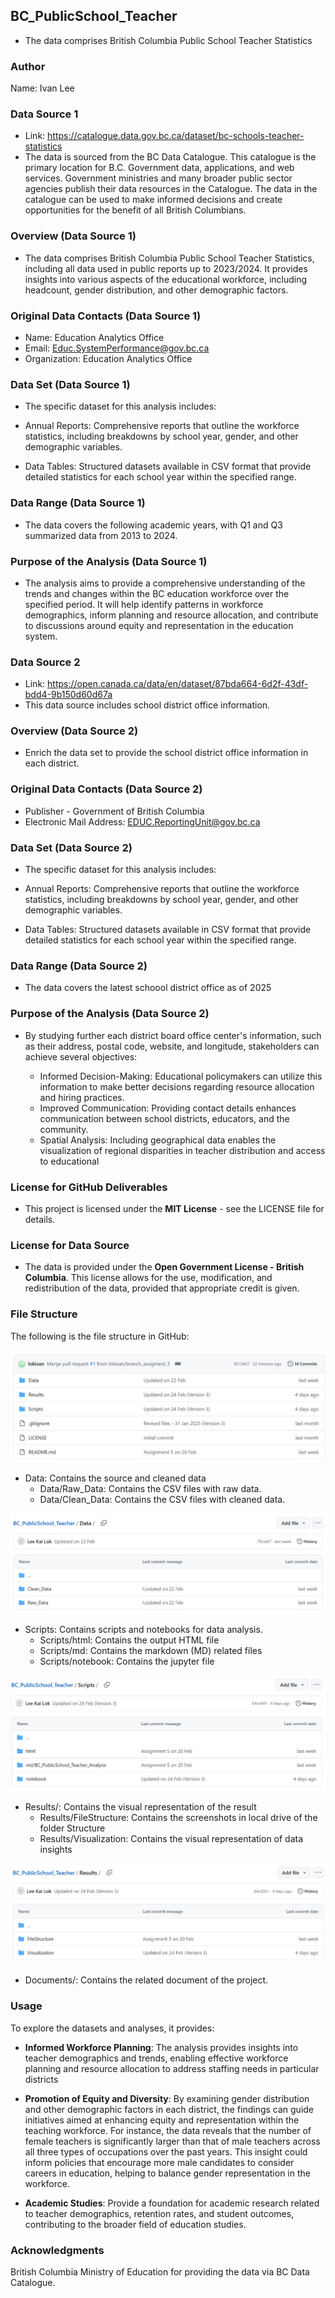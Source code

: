 ## BC_PublicSchool_Teacher

* The data comprises British Columbia Public School Teacher Statistics

### Author
Name: Ivan Lee

### Data Source 1
* Link: https://catalogue.data.gov.bc.ca/dataset/bc-schools-teacher-statistics
* The data is sourced from the BC Data Catalogue. This catalogue is the primary location for B.C. Government data, applications, and web services. Government ministries and many broader public sector agencies publish their data resources in the Catalogue. The data in the catalogue can be used to make informed decisions and create opportunities for the benefit of all British Columbians.

### Overview (Data Source 1)
* The data comprises British Columbia Public School Teacher Statistics, including all data used in public reports up to 2023/2024. It provides insights into various aspects of the educational workforce, including headcount, gender distribution, and other demographic factors.


### Original Data Contacts (Data Source 1)
* Name: Education Analytics Office
* Email: Educ.SystemPerformance@gov.bc.ca
* Organization: Education Analytics Office


### Data Set (Data Source 1)
* The specific dataset for this analysis includes:

* Annual Reports: Comprehensive reports that outline the workforce statistics, including breakdowns by school year, gender, and other demographic variables.
* Data Tables: Structured datasets available in CSV format that provide detailed statistics for each school year within the specified range.

### Data Range (Data Source 1)
* The data covers the following academic years, with Q1 and Q3 summarized data from 2013 to 2024.

### Purpose of the Analysis (Data Source 1)
* The analysis aims to provide a comprehensive understanding of the trends and changes within the BC education workforce over the specified period. It will help identify patterns in workforce demographics, inform planning and resource allocation, and contribute to discussions around equity and representation in the education system.


### Data Source 2
* Link: https://open.canada.ca/data/en/dataset/87bda664-6d2f-43df-bdd4-9b150d60d67a
* This data source includes school district office information. 
 
### Overview (Data Source 2)
* Enrich the data set to provide the school district office information in each district. 

### Original Data Contacts (Data Source 2)
* Publisher -  Government of British Columbia
* Electronic Mail Address: EDUC.ReportingUnit@gov.bc.ca


### Data Set (Data Source 2)
* The specific dataset for this analysis includes:

* Annual Reports: Comprehensive reports that outline the workforce statistics, including breakdowns by school year, gender, and other demographic variables.
* Data Tables: Structured datasets available in CSV format that provide detailed statistics for each school year within the specified range.

### Data Range (Data Source 2)
* The data covers the latest schoool district office as of 2025

### Purpose of the Analysis (Data Source 2)
* By studying further each district board office center's information, such as their address, postal code, website, and longitude, stakeholders can achieve several objectives:

	* Informed Decision-Making: Educational policymakers can utilize this information to make better decisions regarding resource allocation and hiring practices.
	* Improved Communication: Providing contact details enhances communication between school districts, educators, and the community.
	* Spatial Analysis: Including geographical data enables the visualization of regional disparities in teacher distribution and access to educational 


### License for GitHub Deliverables
* This project is licensed under the **MIT License** - see the LICENSE file for details.

### License for Data Source
* The data is provided under the **Open Government License - British Columbia**. This license allows for the use, modification, and redistribution of the data, provided that appropriate credit is given.




### File Structure
The following is the file structure in GitHub:

![File Structure](/Results/FileStructure/GitHub_FileOverview_1.jpg)


* Data: Contains the source and cleaned data
	* Data/Raw_Data: Contains the CSV files with raw data.
	* Data/Clean_Data: Contains the CSV files with cleaned data.

![File Structure](/Results/FileStructure/GitHub_FileOverview_Data.jpg)


* Scripts: Contains scripts and notebooks for data analysis. 
	* Scripts/html: Contains the output HTML file
	* Scripts/md: Contains the markdown (MD) related files
	* Scripts/notebook: Contains the jupyter file
	
![File Structure](/Results/FileStructure/GitHub_FileOverview_Scripts.jpg)

* Results/: Contains the visual representation of the result
	* Results/FileStructure: Contains the screenshots in local drive of the folder Structure
	* Results/Visualization: Contains the visual representation of data insights
	
![File Structure](/Results/FileStructure/GitHub_FileOverview_Results.jpg)

* Documents/: Contains the related document of the project. 




### Usage
To explore the datasets and analyses, it provides: 

* __Informed Workforce Planning__: The analysis provides insights into teacher demographics and trends, enabling effective workforce planning and resource allocation to address staffing needs in particular districts 

* __Promotion of Equity and Diversity__: By examining gender distribution and other demographic factors in each district, the findings can guide initiatives aimed at enhancing equity and representation within the teaching workforce. For instance, the data reveals that the number of female teachers is significantly larger than that of male teachers across all three types of occupations over the past years. This insight could inform policies that encourage more male candidates to consider careers in education, helping to balance gender representation in the workforce.

* __Academic Studies__: Provide a foundation for academic research related to teacher demographics, retention rates, and student outcomes, contributing to the broader field of education studies.



### Acknowledgments
British Columbia Ministry of Education for providing the data via BC Data Catalogue.



